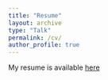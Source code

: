 ```yaml
---
title: "Resume"
layout: archive
type: "Talk"
permalink: /cv/
author_profile: true
---
```


My resume is available [here](../files/cv-2025.pdf)
